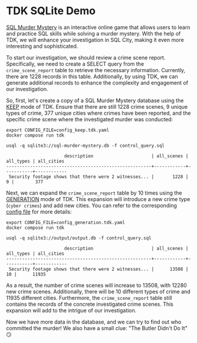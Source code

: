 # TDK SQLite Demo

[SQL Murder Mystery](https://mystery.knightlab.com) is an interactive online game that allows users to learn and practice SQL skills while solving a murder mystery. With the help of TDK, we will enhance your investigation in SQL City, making it even more interesting and sophisticated.

To start our investigation, we should review a crime scene report. Specifically, we need to create a SELECT query from the `crime_scene_report` table to retrieve the necessary information. Currently, there are 1228 records in this table. Additionally, by using TDK, we can generate additional records to enhance the complexity and engagement of our investigation.

So, first, let's create a copy of a SQL Murder Mystery database using the [KEEP](https://docs.synthesized.io/tdk/latest/user_guide/tutorial/masking) mode of TDK. Ensure that there are still 1228 crime scenes, 9 unique types of crime, 377 unique cities where crimes have been reported, and the specific crime scene where the investigated murder was conducted:

```shell
export CONFIG_FILE=config_keep.tdk.yaml
docker compose run tdk

usql -q sqlite3://sql-murder-mystery.db -f control_query.sql

                      description                      | all_scenes | all_types | all_cities
-------------------------------------------------------+------------+-----------+------------
 Security footage shows that there were 2 witnesses... |       1228 |         9 |        377
```

Next, we can expand the `crime_scene_report` table by 10 times using the [GENERATION](https://docs.synthesized.io/tdk/latest/user_guide/tutorial/generation) mode of TDK. This expansion will introduce a new crime type (`cyber crimes`) and add new cities. You can refer to the corresponding [config file](config_generation.tdk.yaml) for more details:

```shell
export CONFIG_FILE=config_generation.tdk.yaml
docker compose run tdk

usql -q sqlite3://output/output.db -f control_query.sql

                      description                      | all_scenes | all_types | all_cities
-------------------------------------------------------+------------+-----------+------------
 Security footage shows that there were 2 witnesses... |      13508 |        10 |      11935
```

As a result, the number of crime scenes will increase to 13508, with 12280 new crime scenes. Additionally, there will be 10 different types of crime and 11935 different cities. Furthermore, the `crime_scene_report` table still contains the records of the concrete investigated crime scenes. This expansion will add to the intrigue of our investigation.

Now we have more data in the database, and we can try to find out who committed the murder! We also have a small clue: "The Butler Didn't Do It" :smirk:
